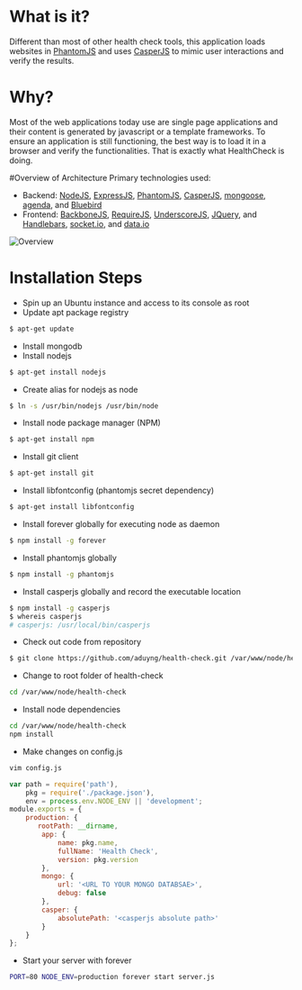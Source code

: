 # What is it?
Different than most of other health check tools, this application loads websites in [PhantomJS](http://phantomjs.org/) and uses [CasperJS](http://casperjs.org/) to mimic user interactions and verify the results. 

# Why? 
Most of the web applications today use are single page applications and their content is generated by javascript or a template frameworks. To ensure an application is still functioning, the best way is to load it in a browser and verify the functionalities. That is exactly what HealthCheck is doing.

#Overview of Architecture
Primary technologies used: 
* Backend: [NodeJS](https://nodejs.org/), [ExpressJS](http://expressjs.com/), [PhantomJS](http://phantomjs.org/), [CasperJS](http://casperjs.org/), [mongoose](http://mongoosejs.com/), [agenda](https://github.com/rschmukler/agenda), and [Bluebird](https://github.com/petkaantonov/bluebird)
* Frontend: [BackboneJS](http://backbonejs.org/), [RequireJS](http://requirejs.org/), [UnderscoreJS](http://underscorejs.org/), [JQuery](https://jquery.com/), and [Handlebars](http://handlebarsjs.com/), [socket.io](http://socket.io/), and [data.io](https://github.com/scttnlsn/data.io)

![Overview](https://www.lucidchart.com/publicSegments/view/54ff22f1-ac18-4a37-b665-234c0a00494a/image.jpeg)

# Installation Steps
* Spin up an Ubuntu instance and access to its console as root
* Update apt package registry
```sh
$ apt-get update
```
* Install mongodb 
* Install nodejs
```sh
$ apt-get install nodejs
```
* Create alias for nodejs as node
```sh
$ ln -s /usr/bin/nodejs /usr/bin/node
```
* Install node package manager (NPM)
```sh
$ apt-get install npm
```
* Install git client
```sh
$ apt-get install git
```
* Install libfontconfig (phantomjs secret dependency)
```sh
$ apt-get install libfontconfig
```
* Install forever globally for executing node as daemon
```sh
$ npm install -g forever
```
* Install phantomjs globally
```sh
$ npm install -g phantomjs
```
* Install casperjs globally and record the executable location
```sh
$ npm install -g casperjs
$ whereis casperjs
# casperjs: /usr/local/bin/casperjs
```
* Check out code from repository
```sh
$ git clone https://github.com/aduyng/health-check.git /var/www/node/health-check
```
* Change to root folder of health-check
```sh
cd /var/www/node/health-check
```
* Install node dependencies
```sh
cd /var/www/node/health-check
npm install
```
* Make changes on config.js
```sh
vim config.js
```
```javascript 
var path = require('path'),
    pkg = require('./package.json'),
    env = process.env.NODE_ENV || 'development';
module.exports = {
    production: {
       rootPath: __dirname,
        app: {
            name: pkg.name,
            fullName: 'Health Check',
            version: pkg.version
        },
        mongo: {
            url: '<URL TO YOUR MONGO DATABSAE>',
            debug: false
        },
        casper: {
            absolutePath: '<casperjs absolute path>'
        }
    }
};
```
* Start your server with forever
```sh
PORT=80 NODE_ENV=production forever start server.js
```
